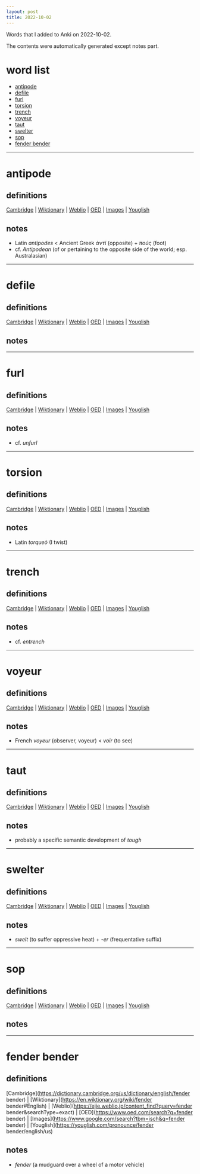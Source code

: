 ```yaml
---
layout: post
title: 2022-10-02
---
```


Words that I added to Anki on 2022-10-02.

The contents were automatically generated except notes part.
# word list
- [antipode](#antipode)
- [defile](#defile)
- [furl](#furl)
- [torsion](#torsion)
- [trench](#trench)
- [voyeur](#voyeur)
- [taut](#taut)
- [swelter](#swelter)
- [sop](#sop)
- [fender bender](#fender-bender)

---

# antipode
## definitions
[Cambridge](https://dictionary.cambridge.org/us/dictionary/english/antipode)
|
[Wiktionary](https://en.wiktionary.org/wiki/antipode#English)
|
[Weblio](https://ejje.weblio.jp/content_find?query=antipode&searchType=exact)
|
[OED](https://www.oed.com/search?q=antipode)
|
[Images](https://www.google.com/search?tbm=isch&q=antipode)
|
[Youglish](https://youglish.com/pronounce/antipode/english/us)

## notes
- Latin *antipodes* &lt; Ancient Greek *ἀντί* (opposite) + *πούς* (foot)
- cf. *Antipodean* (of or pertaining to the opposite side of the world; esp. Australasian)

---

# defile
## definitions
[Cambridge](https://dictionary.cambridge.org/us/dictionary/english/defile)
|
[Wiktionary](https://en.wiktionary.org/wiki/defile#English)
|
[Weblio](https://ejje.weblio.jp/content_find?query=defile&searchType=exact)
|
[OED](https://www.oed.com/search?q=defile)
|
[Images](https://www.google.com/search?tbm=isch&q=defile)
|
[Youglish](https://youglish.com/pronounce/defile/english/us)

## notes

---

# furl
## definitions
[Cambridge](https://dictionary.cambridge.org/us/dictionary/english/furl)
|
[Wiktionary](https://en.wiktionary.org/wiki/furl#English)
|
[Weblio](https://ejje.weblio.jp/content_find?query=furl&searchType=exact)
|
[OED](https://www.oed.com/search?q=furl)
|
[Images](https://www.google.com/search?tbm=isch&q=furl)
|
[Youglish](https://youglish.com/pronounce/furl/english/us)

## notes
- cf. *unfurl*

---

# torsion
## definitions
[Cambridge](https://dictionary.cambridge.org/us/dictionary/english/torsion)
|
[Wiktionary](https://en.wiktionary.org/wiki/torsion#English)
|
[Weblio](https://ejje.weblio.jp/content_find?query=torsion&searchType=exact)
|
[OED](https://www.oed.com/search?q=torsion)
|
[Images](https://www.google.com/search?tbm=isch&q=torsion)
|
[Youglish](https://youglish.com/pronounce/torsion/english/us)

## notes
- Latin *torqueō* (I twist)

---

# trench
## definitions
[Cambridge](https://dictionary.cambridge.org/us/dictionary/english/trench)
|
[Wiktionary](https://en.wiktionary.org/wiki/trench#English)
|
[Weblio](https://ejje.weblio.jp/content_find?query=trench&searchType=exact)
|
[OED](https://www.oed.com/search?q=trench)
|
[Images](https://www.google.com/search?tbm=isch&q=trench)
|
[Youglish](https://youglish.com/pronounce/trench/english/us)

## notes
- cf. *entrench*

---

# voyeur
## definitions
[Cambridge](https://dictionary.cambridge.org/us/dictionary/english/voyeur)
|
[Wiktionary](https://en.wiktionary.org/wiki/voyeur#English)
|
[Weblio](https://ejje.weblio.jp/content_find?query=voyeur&searchType=exact)
|
[OED](https://www.oed.com/search?q=voyeur)
|
[Images](https://www.google.com/search?tbm=isch&q=voyeur)
|
[Youglish](https://youglish.com/pronounce/voyeur/english/us)

## notes
- French *voyeur* (observer, voyeur) &lt; *voir* (to see)

---

# taut
## definitions
[Cambridge](https://dictionary.cambridge.org/us/dictionary/english/taut)
|
[Wiktionary](https://en.wiktionary.org/wiki/taut#English)
|
[Weblio](https://ejje.weblio.jp/content_find?query=taut&searchType=exact)
|
[OED](https://www.oed.com/search?q=taut)
|
[Images](https://www.google.com/search?tbm=isch&q=taut)
|
[Youglish](https://youglish.com/pronounce/taut/english/us)

## notes
- probably a specific semantic development of *tough*

---

# swelter
## definitions
[Cambridge](https://dictionary.cambridge.org/us/dictionary/english/swelter)
|
[Wiktionary](https://en.wiktionary.org/wiki/swelter#English)
|
[Weblio](https://ejje.weblio.jp/content_find?query=swelter&searchType=exact)
|
[OED](https://www.oed.com/search?q=swelter)
|
[Images](https://www.google.com/search?tbm=isch&q=swelter)
|
[Youglish](https://youglish.com/pronounce/swelter/english/us)

## notes
- *swelt* (to suffer oppressive heat) + *-er* (frequentative suffix)

---

# sop
## definitions
[Cambridge](https://dictionary.cambridge.org/us/dictionary/english/sop)
|
[Wiktionary](https://en.wiktionary.org/wiki/sop#English)
|
[Weblio](https://ejje.weblio.jp/content_find?query=sop&searchType=exact)
|
[OED](https://www.oed.com/search?q=sop)
|
[Images](https://www.google.com/search?tbm=isch&q=sop)
|
[Youglish](https://youglish.com/pronounce/sop/english/us)

## notes

---

# fender bender
## definitions
[Cambridge](https://dictionary.cambridge.org/us/dictionary/english/fender bender)
|
[Wiktionary](https://en.wiktionary.org/wiki/fender bender#English)
|
[Weblio](https://ejje.weblio.jp/content_find?query=fender bender&searchType=exact)
|
[OED](https://www.oed.com/search?q=fender bender)
|
[Images](https://www.google.com/search?tbm=isch&q=fender bender)
|
[Youglish](https://youglish.com/pronounce/fender bender/english/us)

## notes
- *fender* (a mudguard over a wheel of a motor vehicle)

